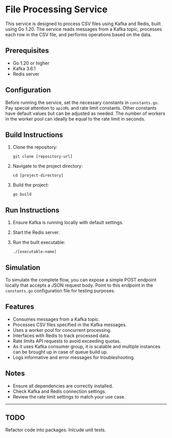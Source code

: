 
# File Processing Service

This service is designed to process CSV files using Kafka and Redis, built using Go 1.20. The service reads messages from a Kafka topic, processes each row in the CSV file, and performs operations based on the data.

## Prerequisites

- Go 1.20 or higher
- Kafka 3.6.1
- Redis server

## Configuration

Before running the service, set the necessary constants in `constants.go`. Pay special attention to `apiURL` and rate limit constants. Other constants have default values but can be adjusted as needed. The number of workers in the worker pool can ideally be equal to the rate limit in seconds.

## Build Instructions

1. Clone the repository:

   ```
   git clone [repository-url]
   ```

2. Navigate to the project directory:

   ```
   cd [project-directory]
   ```

3. Build the project:

   ```
   go build
   ```

## Run Instructions

1. Ensure Kafka is running locally with default settings.
2. Start the Redis server.
3. Run the built executable:

   ```
   ./[executable-name]
   ```

## Simulation

To simulate the complete flow, you can expose a simple POST endpoint locally that accepts a JSON request body. Point to this endpoint in the `constants.go` configuration file for testing purposes.

## Features

- Consumes messages from a Kafka topic.
- Processes CSV files specified in the Kafka messages.
- Uses a worker pool for concurrent processing.
- Interfaces with Redis to track processed data.
- Rate limits API requests to avoid exceeding quotas.
- As it uses Kafka consumer group, it is scalable and multiple instances can be brought up in case of queue build up.
- Logs informative and error messages for troubleshooting.

## Notes

- Ensure all dependencies are correctly installed.
- Check Kafka and Redis connection settings.
- Review the rate limit settings to match your use case.

---

## TODO

Refactor code into packages. Inlcude unit tests.
